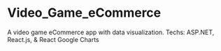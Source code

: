 # Video_Game_eCommerce
A video game eCommerce app with data visualization. Techs: ASP.NET, React.js, &amp; React Google Charts
